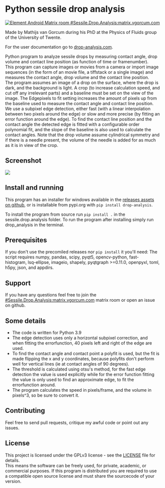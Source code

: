 # Python sessile drop analysis
[![Element Android Matrix room #Sessile.Drop.Analysis:matrix.vgorcum.com](https://img.shields.io/matrix/Sessile.Drop.Analysis:matrix.vgorcum.com.svg?label=%23Sessile.Drop.Analysis:matrix.vgorcum.com&logo=matrix&server_fqdn=matrix.org)](https://matrix.to/#/#Sessile.Drop.Analysis:matrix.vgorcum.com)

Made by Mathijs van Gorcum during his PhD at the Physics of Fluids group of the University of Twente.

For the user documentation go to [drop-analysis.com](https://drop-analysis.com).

Python program to analyze sessile drops by measuring contact angle, drop volume and contact line position (as function of time or framenumber).  
This program can capture images or movies from a camera or import image sequences (in the form of an movie file, a tiffstack or a single image) and measures the contact angle, drop volume and the contact line position.  
The program assumes an image of a drop on the surface, where the drop is dark, and the background is light.
A crop (to increase calculation speed, and cut off any irrelevant parts) and a baseline must be set on the view of the image. The Edgepixels to fit setting increases the amount of pixels up from the baseline used to measure the contact angle and contact line position.  
We use a subpixel edge detection, either fast (with a linear interpolation between two pixels around the edge) or slow and more precise (by fitting an error function around the edge). To find the contact line position and the contact angle the detected edge is fitted with a configurable order polynomial fit, and the slope of the baseline is also used to calculate the contact angles. Note that the drop volume assume cylindrical symmetry and if there is a needle present, the volume of the needle is added for as much as it is in view of the crop.

## Screenshot

![](Screenshot.png)

## Install and running
This program has an installer for windows available in the [releases assets on github](https://github.com/mvgorcum/Sessile.drop.analysis/releases), or is installable from pypi.org with `pip install drop-analysis`.

To install the program from source run `pip install .` in the sessile.drop.analysis folder. To run the program after installing simply run drop_analysis in the terminal.

## Prerequisites
If you don't use the precomiled releases nor `pip install` it you'll need:
The script requires numpy, pandas, scipy, pyqt5, opencv-python, fast-histogram, lsq-ellipse, imageio, shapely, pyqtgraph >=0.11.0, openpyxl, toml, h5py, json, and appdirs.

## Support
If you have any questions feel free to join the [#Sessile.Drop.Analysis:matrix.vgorcum.com](https://matrix.to/#/#Sessile.Drop.Analysis:matrix.vgorcum.com) matrix room or open an issue on github.

## Some details
* The code is written for Python 3.9
* The edge detection uses only a horizontal subpixel correction, and when fitting the errorfunction, 40 pixels left and right of the edge are used.  
* To find the contact angle and contact point a polyfit is used, but the fit is made flipping the x and y coordinates, because polyfits don't perform well for vertical lines (ie at contact angles of 90 degrees).  
* The threshold is calculated using otsu's method, for the fast edge detection the value is used explicitly while for the error function fitting the value is only used to find an approximate edge, to fit the errorfunction around.  
* The program calculates the speed in pixels/frame, and the volume in pixels^3, so be sure to convert it.

## Contributing
Feel free to send pull requests, critique my awful code or point out any issues.

## License
This project is licensed under the GPLv3 license - see the [LICENSE](https://github.com/mvgorcum/Sessile.drop.analysis/blob/master/LICENSE) file for details.  
This means the software can be freely used, for private, academic, or commercial purposes. If this program is distributed you are required to use a compatible open source license and must share the sourcecode of your version.
